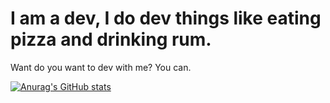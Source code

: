 # I am a dev, I do dev things like eating pizza and drinking rum.

Want do you want to dev with me? You can.

[![Anurag's GitHub stats](https://github-readme-stats.vercel.app/api?username=JABirchall)](https://github.com/anuraghazra/github-readme-stats)
